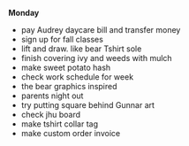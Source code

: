 **Monday**

* pay Audrey daycare bill and transfer money
* sign up for fall classes
* lift and draw. like bear Tshirt sole
* finish covering ivy and weeds with mulch
* make sweet potato hash
* check work schedule for week
* the bear graphics inspired
* parents night out
* try putting square behind Gunnar art
* check jhu board 
* make tshirt collar tag
* make custom order invoice 
